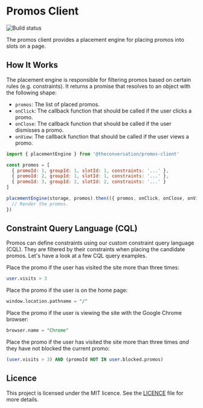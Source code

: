 # Promos Client

![Build status](https://github.com/conversation/promos-client/actions/workflows/test.yml/badge.svg?branch=main)

The promos client provides a placement engine for placing promos into slots on a page.

## How It Works

The placement engine is responsible for filtering promos based on certain rules (e.g. constraints). It returns a promise that resolves to an object with the following shape:

- `promos`: The list of placed promos.
- `onClick`: The callback function that should be called if the user clicks a promo.
- `onClose`: The callback function that should be called if the user dismisses a promo.
- `onView`: The callback function that should be called if the user views a promo.

```js
import { placementEngine } from '@theconversation/promos-client'

const promos = [
  { promoId: 1, groupId: 1, slotId: 1, constraints: '...' },
  { promoId: 2, groupId: 1, slotId: 1, constraints: '...' },
  { promoId: 3, groupId: 2, slotId: 2, constraints: '...' }
]

placementEngine(storage, promos).then(({ promos, onClick, onClose, onView }) => {
  // Render the promos.
})
```

## Constraint Query Language (CQL)

Promos can define constraints using our custom constraint query language (CQL). They are filtered by their constraints when placing the candidate promos. Let's have a look at a few CQL query examples.

Place the promo if the user has visited the site more than three times:

```sql
user.visits > 3
```

Place the promo if the user is on the home page:

```sql
window.location.pathname = "/"
```

Place the promo if the user is viewing the site with the Google Chrome browser:

```sql
browser.name = "Chrome"
```

Place the promo if the user has visited the site more than three times _and_ they have not blocked the current promo:

```sql
(user.visits > 3) AND (promoId NOT IN user.blocked.promos)
```

## Licence

This project is licensed under the MIT licence. See the [LICENCE](https://github.com/conversation/promos-client/blob/master/LICENCE.md) file for more details.
